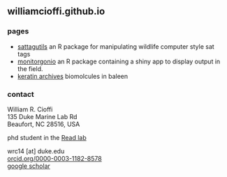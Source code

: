 ## williamcioffi.github.io 

### pages
- [sattagutils](https://williamcioffi.github.io/sattagutils)
	an R package for manipulating wildlife computer style sat tags
- [monitorgonio](https://williamcioffi.github.io/monitorgonio)
	an R package containing a shiny app to display output in the field.
- [keratin archives](https://williamcioffi.github.io/keras)
	biomolcules in baleen

### contact
William R. Cioffi<br />
135 Duke Marine Lab Rd<br />
Beaufort, NC 28516, USA<br />

phd student in the [Read lab](https://sites.nicholas.duke.edu/read/)

wrc14 [at] duke.edu<br />
[orcid.org/0000-0003-1182-8578](https://orcid.org/0000-0003-1182-8578)<br />
[google scholar](https://scholar.google.com/citations?user=dIR3B28AAAAJ&hl=en&oi=sra)
